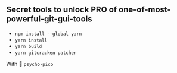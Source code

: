 ## Secret tools to unlock PRO of one-of-most-powerful-git-gui-tools

- `npm install --global yarn`
- `yarn install`
- `yarn build`
- `yarn gitcracken patcher`


With 💙 `psycho-pico`
